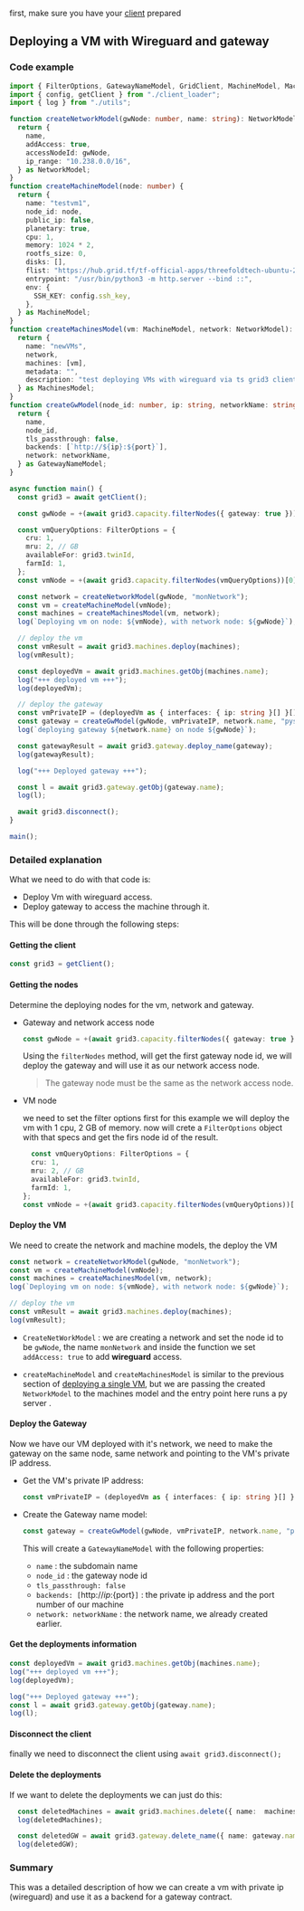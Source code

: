 first, make sure you have your [client](./grid3_javascript_loadclient.md) prepared

## Deploying a VM with Wireguard and gateway

### Code example

```ts
import { FilterOptions, GatewayNameModel, GridClient, MachineModel, MachinesModel, NetworkModel } from "../src";
import { config, getClient } from "./client_loader";
import { log } from "./utils";

function createNetworkModel(gwNode: number, name: string): NetworkModel {
  return {
    name,
    addAccess: true,
    accessNodeId: gwNode,
    ip_range: "10.238.0.0/16",
  } as NetworkModel;
}
function createMachineModel(node: number) {
  return {
    name: "testvm1",
    node_id: node,
    public_ip: false,
    planetary: true,
    cpu: 1,
    memory: 1024 * 2,
    rootfs_size: 0,
    disks: [],
    flist: "https://hub.grid.tf/tf-official-apps/threefoldtech-ubuntu-22.04.flist",
    entrypoint: "/usr/bin/python3 -m http.server --bind ::",
    env: {
      SSH_KEY: config.ssh_key,
    },
  } as MachineModel;
}
function createMachinesModel(vm: MachineModel, network: NetworkModel): MachinesModel {
  return {
    name: "newVMs",
    network,
    machines: [vm],
    metadata: "",
    description: "test deploying VMs with wireguard via ts grid3 client",
  } as MachinesModel;
}
function createGwModel(node_id: number, ip: string, networkName: string, name: string, port: number) {
  return {
    name,
    node_id,
    tls_passthrough: false,
    backends: [`http://${ip}:${port}`],
    network: networkName,
  } as GatewayNameModel;
}

async function main() {
  const grid3 = await getClient();

  const gwNode = +(await grid3.capacity.filterNodes({ gateway: true }))[0].nodeId;

  const vmQueryOptions: FilterOptions = {
    cru: 1,
    mru: 2, // GB
    availableFor: grid3.twinId,
    farmId: 1,
  };
  const vmNode = +(await grid3.capacity.filterNodes(vmQueryOptions))[0].nodeId;

  const network = createNetworkModel(gwNode, "monNetwork");
  const vm = createMachineModel(vmNode);
  const machines = createMachinesModel(vm, network);
  log(`Deploying vm on node: ${vmNode}, with network node: ${gwNode}`);

  // deploy the vm
  const vmResult = await grid3.machines.deploy(machines);
  log(vmResult);

  const deployedVm = await grid3.machines.getObj(machines.name);
  log("+++ deployed vm +++");
  log(deployedVm);

  // deploy the gateway
  const vmPrivateIP = (deployedVm as { interfaces: { ip: string }[] }[])[0].interfaces[0].ip;
  const gateway = createGwModel(gwNode, vmPrivateIP, network.name, "pyserver", 8000);
  log(`deploying gateway ${network.name} on node ${gwNode}`);

  const gatewayResult = await grid3.gateway.deploy_name(gateway);
  log(gatewayResult);

  log("+++ Deployed gateway +++");

  const l = await grid3.gateway.getObj(gateway.name);
  log(l);

  await grid3.disconnect();
}

main();

```

### Detailed explanation

What we need to do with that code is:

- Deploy Vm with wireguard access.
- Deploy gateway to access the machine through it.

This will be done through the following steps:

#### Getting the client

```ts
const grid3 = getClient();
```

#### Getting the nodes

Determine the deploying nodes for the vm, network and gateway.

- Gateway and network access node

  ```ts
  const gwNode = +(await grid3.capacity.filterNodes({ gateway: true }))[0].nodeId;
  ```

  Using the `filterNodes` method, will get the first gateway node id, we will deploy the gateway and will use it as our network access node.

  > The gateway node must be the same as the network access node.
- VM node

  we need to set the filter options first for this example we will deploy the vm with 1 cpu, 2 GB of memory.
  now will crete a `FilterOptions` object with that specs and get the firs node id of the result.

  ```ts
    const vmQueryOptions: FilterOptions = {
    cru: 1,
    mru: 2, // GB
    availableFor: grid3.twinId,
    farmId: 1,
  };
  const vmNode = +(await grid3.capacity.filterNodes(vmQueryOptions))[0].nodeId;
  ```

#### Deploy the VM

We need to create the network and machine models, the deploy the VM

```ts
const network = createNetworkModel(gwNode, "monNetwork");
const vm = createMachineModel(vmNode);
const machines = createMachinesModel(vm, network);
log(`Deploying vm on node: ${vmNode}, with network node: ${gwNode}`);

// deploy the vm
const vmResult = await grid3.machines.deploy(machines);
log(vmResult);
```

- `CreateNetWorkModel` :
 we are creating a network and set the node id to be `gwNode`, the name `monNetwork` and inside the function we set `addAccess: true` to add __wireguard__ access.

- `createMachineModel` and `createMachinesModel` is similar to the previous section of [deploying a single VM](../javascript/grid3_javascript_vm.md), but we are passing the created `NetworkModel` to the machines model and the entry point here runs a py server .

#### Deploy the Gateway

Now we have our VM deployed with it's network, we need to make the gateway on the same node, same network and pointing to the VM's private IP address.

- Get the VM's private IP address:
  
  ```ts
  const vmPrivateIP = (deployedVm as { interfaces: { ip: string }[] }[])[0].interfaces[0].ip;
  ```

- Create the Gateway name model:
  
  ```ts
  const gateway = createGwModel(gwNode, vmPrivateIP, network.name, "pyserver", 8000);
  ```

  This will create a `GatewayNameModel` with the following properties:
  
  - `name` : the subdomain name
  - `node_id` : the gateway node id
  - `tls_passthrough: false`
  - `backends: [`http://${ip}:${port}`]` : the private ip address and the port number of our machine
  - `network: networkName` : the network name, we already created earlier.

#### Get the deployments information

  ```ts
  const deployedVm = await grid3.machines.getObj(machines.name); 
  log("+++ deployed vm +++");
  log(deployedVm);

  log("+++ Deployed gateway +++");
  const l = await grid3.gateway.getObj(gateway.name);
  log(l);
  ```

#### Disconnect the client

finally we need to disconnect the client using `await grid3.disconnect();`

#### Delete the deployments

If we want to delete the deployments we can just do this:

```ts
  const deletedMachines = await grid3.machines.delete({ name:  machines.name});
  log(deletedMachines);

  const deletedGW = await grid3.gateway.delete_name({ name: gateway.name});
  log(deletedGW);
```

### Summary

This was a detailed description of how we can create a vm with private ip (wireguard) and use it as a backend for a gateway contract.